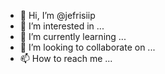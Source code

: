- 👋 Hi, I’m @jefrisiip
- 👀 I’m interested in ...
- 🌱 I’m currently learning ...
- 💞️ I’m looking to collaborate on ...
- 📫 How to reach me ...

<!---
jefrisiip/jefrisiip is a ✨ special ✨ repository because its `README.md` (this file) appears on your GitHub profile.
You can click the Preview link to take a look at your changes.
--->
